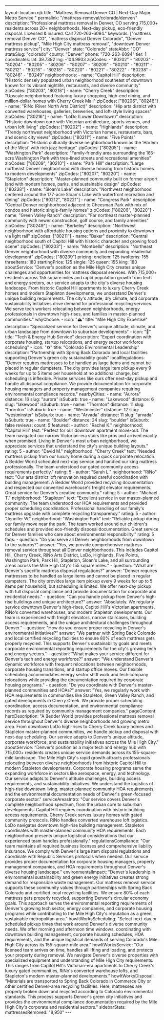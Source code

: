 ---
layout: location.njk
title: "Mattress Removal Denver CO | Next-Day Major Metro Service "
permalink: "/mattress-removal/colorado/denver/"
description: "Professional mattress removal in Denver, CO serving 715,000+ residents across 20+ neighborhoods. Next-day pickup, eco-friendly disposal. Licensed & insured. Call 720-263-6094." keywords: ["mattress removal Denver CO", "mattress disposal Denver Colorado", "Denver mattress pickup", "Mile High City mattress removal", "downtown Denver mattress service"]
city: "Denver" state: "Colorado" stateAbbr: "CO" stateSlug: "colorado" county: "Denver" phone: "720-263-6094" tier: 1 coordinates: lat: 39.7392 lng: -104.9903 zipCodes: - "80202" - "80203" - "80204" - "80205" - "80206" - "80207" - "80209" - "80210" - "80211" - "80212" - "80216" - "80218" - "80220" - "80221" - "80222" - "80238" - "80246" - "80249" neighborhoods: - name: "Capitol Hill" description: "Historic densely populated urban neighborhood southeast of downtown known for its vibrant nightlife, restaurants, and diverse community" zipCodes: ["80203", "80218"] - name: "Cherry Creek" description: "Upscale neighborhood featuring luxury shopping, high-end dining, and million-dollar homes with Cherry Creek Mall" zipCodes: ["80206", "80246"] - name: "RiNo (River North Arts District)" description: "Hip arts district with converted warehouses, galleries, breweries, and loft-style living spaces" zipCodes: ["80216"] - name: "LoDo (Lower Downtown)" description: "Historic downtown core with Victorian architecture, sports venues, and urban loft living" zipCodes: ["80202"] - name: "Highlands" description: "Trendy northwest neighborhood with Victorian homes, restaurants, bars, and scenic city views" zipCodes: ["80211"] - name: "Five Points" description: "Historic culturally diverse neighborhood known as the 'Harlem of the West' with rich jazz heritage" zipCodes: ["80205"] - name: "Washington Park" description: "Family-friendly area surrounding the 165-acre Washington Park with tree-lined streets and recreational amenities" zipCodes: ["80209", "80210"] - name: "Park Hill" description: "Large northeast Denver neighborhood with diverse housing from historic homes to modern developments" zipCodes: ["80207", "80220"] - name: "Stapleton" description: "Master-planned community built on former airport land with modern homes, parks, and sustainable design" zipCodes: ["80238"] - name: "Sloan's Lake" description: "Northwest neighborhood centered around the 177-acre Sloan's Lake with waterfront recreation and dining" zipCodes: ["80212", "80221"] - name: "Congress Park" description: "Central Denver neighborhood adjacent to Cheesman Park with mix of condos and historic single-family homes" zipCodes: ["80206", "80220"] - name: "Green Valley Ranch" description: "Far northeast master-planned community with newer construction, golf course, and family amenities" zipCodes: ["80249"] - name: "Berkeley" description: "Northwest neighborhood with affordable housing options and proximity to downtown via light rail" zipCodes: ["80211"] - name: "Baker" description: "Central neighborhood south of Capitol Hill with historic character and growing food scene" zipCodes: ["80203"] - name: "Montbello" description: "Northeast Denver neighborhood with diverse community and expanding residential development" zipCodes: ["80239"] pricing: oneItem: 125 twoItems: 155 threeItems: 180 startingPrice: 125 single: 125 queen: 155 king: 180 aboutService: "Denver's position as the Mile High City creates unique challenges and opportunities for mattress disposal services. With 715,000+ residents across 155 square miles and rapid population growth from tech and energy sectors, our service adapts to the city's diverse housing landscape. From historic Capitol Hill apartments to luxury Cherry Creek homes and modern Stapleton developments, we understand Denver's unique building requirements. The city's altitude, dry climate, and corporate sustainability initiatives drive demand for professional recycling services. We serve tech workers relocating between neighborhoods, energy professionals in downtown high-rises, and families in master-planned communities." whyChoose: - icon: "🏔️" title: "Mile High City Expertise" description: "Specialized service for Denver's unique altitude, climate, and urban landscape from downtown to suburban developments" - icon: "🏢" title: "Tech & Energy Hub Service" description: "Expert coordination with corporate housing, startup relocations, and energy sector workforce scheduling" - icon: "♻️" title: "Colorado Environmental Leadership" description: "Partnership with Spring Back Colorado and local facilities supporting Denver's green city sustainability goals" localRegulations: "Denver requires mattresses to be handled as large items and cannot be placed in regular dumpsters. The city provides large item pickup every 9 weeks for up to 5 items per household at no additional charge, but scheduling is inflexible. Private services like ours offer next-day pickup and handle all disposal compliance. We provide documentation for corporate housing managers and property management companies requiring environmental compliance records." nearbyCities: - name: "Aurora" distance: 16 slug: "aurora" isSuburb: true - name: "Lakewood" distance: 6 slug: "lakewood" isSuburb: true - name: "Thornton" distance: 11 slug: "thornton" isSuburb: true - name: "Westminster" distance: 12 slug: "westminster" isSuburb: true - name: "Arvada" distance: 11 slug: "arvada" isSuburb: true - name: "Boulder" distance: 24 slug: "boulder" isSuburb: false reviews: count: 5 featured: - author: "Rachel K." neighborhood: "Capitol Hill" text: "Perfect for our downtown apartment move-out. The team navigated our narrow Victorian-era stairs like pros and arrived exactly when promised. Living in Denver's most urban neighborhood, we appreciate services that understand the city's unique building layouts." rating: 5 - author: "David M." neighborhood: "Cherry Creek" text: "Needed mattress pickup from our luxury home during a quick corporate relocation. A Bedder World scheduled next-day service and handled our king mattress professionally. The team understood our gated community access requirements perfectly." rating: 5 - author: "Sarah L." neighborhood: "RiNo" text: "Our arts district loft renovation required careful coordination with building management. A Bedder World provided recycling documentation and respected our converted warehouse's freight elevator requirements. Great service for Denver's creative community." rating: 5 - author: "Michael T." neighborhood: "Stapleton" text: "Excellent service in our master-planned community. The team understood our HOA requirements and provided proper scheduling coordination. Professional handling of our family's mattress upgrade with complete recycling transparency." rating: 5 - author: "Jennifer W." neighborhood: "Washington Park" text: "Reliable pickup during our family move near the park. The team worked around our children's schedules and provided eco-friendly disposal documentation. Great service for Denver families who care about environmental responsibility." rating: 5 faqs: - question: "Do you serve all Denver neighborhoods from downtown to the suburbs?" answer: "Yes, we provide comprehensive mattress removal service throughout all Denver neighborhoods. This includes Capitol Hill, Cherry Creek, RiNo Arts District, LoDo, Highlands, Five Points, Washington Park, Park Hill, Stapleton, Sloan's Lake, and all surrounding areas across the Mile High City's 155 square miles." - question: "What are Denver's specific mattress disposal regulations?" answer: "Denver requires mattresses to be handled as large items and cannot be placed in regular dumpsters. The city provides large item pickup every 9 weeks for up to 5 items per household, but scheduling is limited. We offer next-day pickup with full disposal compliance and provide documentation for corporate and residential needs." - question: "Can you handle pickup from Denver's high-rise buildings and unique architecture?" answer: "Absolutely. We regularly service downtown Denver's high-rises, Capitol Hill's Victorian apartments, RiNo's converted warehouses, and modern Stapleton developments. Our team is experienced with freight elevators, narrow staircases, building access requirements, and the unique architectural challenges throughout Denver." - question: "How do you ensure proper recycling in Denver's environmental initiatives?" answer: "We partner with Spring Back Colorado and local certified recycling facilities to ensure 80% of each mattress gets properly recycled. This supports Denver's sustainability goals and meets corporate environmental reporting requirements for the city's growing tech and energy sectors." - question: "What makes your service different for Denver's tech and energy workforce?" answer: "We understand Denver's dynamic workforce with frequent relocations between neighborhoods, corporate housing transitions, and startup office moves. Our flexible scheduling accommodates energy sector shift work and tech company relocations while providing the documentation required by corporate housing programs." - question: "Do you coordinate with Denver's master-planned communities and HOAs?" answer: "Yes, we regularly work with HOA requirements in communities like Stapleton, Green Valley Ranch, and gated developments in Cherry Creek. We provide proper scheduling coordination, access documentation, and environmental compliance records as required by community management companies." pageContent: heroDescription: "A Bedder World provides professional mattress removal service throughout Denver's diverse neighborhoods and growing metro area. From downtown LoDo high-rises to Cherry Creek luxury homes and Stapleton master-planned communities, we handle pickup and disposal with next-day scheduling. Our service adapts to Denver's unique altitude, corporate workforce, and sustainability initiatives across the Mile High City." aboutService: "Denver's position as a major tech and energy hub with 715,000+ residents creates unique service demands across its 155-square-mile landscape. The Mile High City's rapid growth attracts professionals relocating between diverse neighborhoods from historic Capitol Hill to modern Stapleton developments. Corporate housing programs serve the expanding workforce in sectors like aerospace, energy, and technology. Our service adapts to Denver's altitude challenges, building access requirements, and sustainability initiatives. We understand the logistics of high-rise downtown living, master-planned community HOA requirements, and the environmental documentation needs of Denver's green-focused corporate sector." serviceAreasIntro: "Our service covers Denver's complete neighborhood spectrum, from the urban core to suburban developments. Capitol Hill requires coordination with historic building access requirements. Cherry Creek serves luxury homes with gated community protocols. RiNo handles converted warehouse loft logistics. LoDo navigates downtown high-rise building management. Stapleton coordinates with master-planned community HOA requirements. Each neighborhood presents unique logistical considerations that our experienced team handles professionally." regulationsCompliance: "Our team maintains all required business licenses and comprehensive liability insurance. We comply with Denver's large item disposal regulations and coordinate with Republic Services protocols when needed. Our service provides proper documentation for corporate housing managers, property management companies, and HOA requirements throughout Denver's diverse housing landscape." environmentalImpact: "Denver's leadership in environmental sustainability and green energy initiatives creates strong demand for responsible waste management. Our mattress removal service supports these community values through partnerships with Spring Back Colorado and certified local recycling facilities. We ensure 80% of each mattress gets properly recycled, supporting Denver's circular economy goals. This approach serves the environmental reporting requirements of Denver's growing tech sector, energy companies, and corporate housing programs while contributing to the Mile High City's reputation as a green, sustainable metropolitan area." howItWorksScheduling: "Select next-day or scheduled pickup times that work around Denver's diverse community needs. We offer morning and afternoon time windows, coordinating with downtown building management, corporate housing schedules, HOA requirements, and the unique logistical demands of serving Colorado's Mile High City across its 155-square-mile area." howItWorksService: "Our licensed team arrives on time, handles all lifting and loading, and protects your property during removal. We navigate Denver's diverse properties with specialized equipment and understanding of Mile High City requirements. This ranges from Capitol Hill's Victorian-era apartments to Cherry Creek's luxury gated communities, RiNo's converted warehouse lofts, and Stapleton's modern master-planned developments." howItWorksDisposal: "Materials are transported to Spring Back Colorado in Commerce City or other certified Denver-area recycling facilities. Here, mattresses are properly broken down and recycled according to Colorado environmental standards. This process supports Denver's green city initiatives and provides the environmental compliance documentation required by the Mile High City's corporate and residential sectors." sidebarStats: mattressesRemoved: "8,950" ---